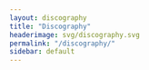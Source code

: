 ```yaml
---
layout: discography
title: "Discography"
headerimage: svg/discography.svg
permalink: "/discography/"
sidebar: default
---
```


